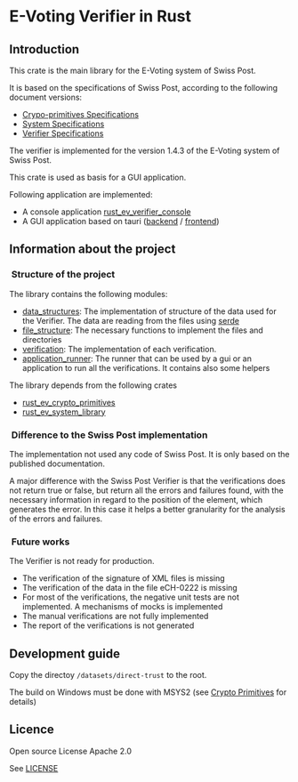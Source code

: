 # E-Voting Verifier in Rust

## Introduction

This crate is the main library for the E-Voting system of Swiss Post.

It is based on the specifications of Swiss Post, according to the following document versions:

- [Crypo-primitives Specifications](https://gitlab.com/swisspost-evoting/crypto-primitives/crypto-primitives/-/blob/master/Crypto-Primitives-Specification.pdf?ref_type=heads)
- [System Specifications](https://gitlab.com/swisspost-evoting/e-voting/e-voting-documentation/-/blob/master/System/System_Specification.pdf)
- [Verifier Specifications](https://gitlab.com/swisspost-evoting/e-voting/e-voting-documentation/-/blob/master/System/Verifier_Specification.pdf?ref_type=heads)

The verifier is implemented for the version 1.4.3 of the E-Voting system of Swiss Post.

This crate is used as basis for a GUI application.

Following application are implemented:
- A console application [rust_ev_verifier_console](https://github.com/de-mo/rust_ev_verifier_console)
- A GUI application based on tauri ([backend](https://github.com/de-mo/rust_ev_verifier_gui_backend) / [frontend](https://github.com/de-mo/rust_ev_verifier_gui))

## Information about the project

###  Structure of the project

The library contains the following modules:

- [data_structures](src/data_structures/mod.rs): The implementation of structure of the data used for the Verifier. The data are reading from the files using [serde](https://docs.rs/serde/latest/serde/)
- [file_structure](src/file_structure/mod.rs): The necessary functions to implement the files and directories
- [verification](src/verification/mod.rs): The implementation of each verification.
- [application_runner](src/application_runner/mod.rs): The runner that can be used by a gui or an application to run all the verifications. It contains also some helpers

The library depends from the following crates
- [rust_ev_crypto_primitives](https://github.com/de-mo/rust_ev_crypto_primitives)
- [rust_ev_system_library](https://github.com/de-mo/rust_ev_system_library)

###  Difference to the Swiss Post implementation

The implementation not used any code of Swiss Post. It is only based on the published documentation.

A major difference with the Swiss Post Verifier is that the verifications does not return true or false, but return all the errors and failures found, with the necessary information in regard to the position of the element, which generates the error. In this case it helps a better granularity for the analysis of the errors and failures.

###  Future works

The Verifier is not ready for production.

- The verification of the signature of XML files is missing
- The verification of the data in the file eCH-0222 is missing
- For most of the verifications, the negative unit tests are not implemented. A mechanisms of mocks is implemented
- The manual verifications are not fully implemented
- The report of the verifications is not generated

## Development guide

Copy the directoy `/datasets/direct-trust` to the root.

The build on Windows must be done with MSYS2 (see [Crypto Primitives](https://github.com/de-mo/rust_ev_crypto_primitives) for details)

## Licence

Open source License Apache 2.0

See [LICENSE](LICENSE)


